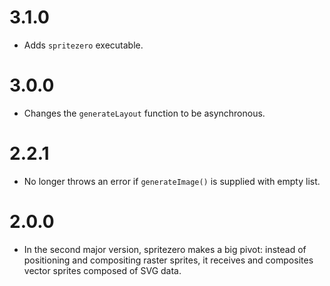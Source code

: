# 3.1.0

- Adds `spritezero` executable. 

# 3.0.0

- Changes the `generateLayout` function to be asynchronous. 

# 2.2.1

- No longer throws an error if `generateImage()` is supplied with empty list.

# 2.0.0

- In the second major version, spritezero makes a big pivot: instead of
positioning and compositing raster sprites, it receives and composites vector
sprites composed of SVG data.
